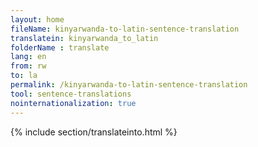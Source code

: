 ```yaml
---
layout: home
fileName: kinyarwanda-to-latin-sentence-translation
translatein: kinyarwanda_to_latin
folderName : translate
lang: en
from: rw
to: la
permalink: /kinyarwanda-to-latin-sentence-translation
tool: sentence-translations
nointernationalization: true
---
```

{% include section/translateinto.html %}
